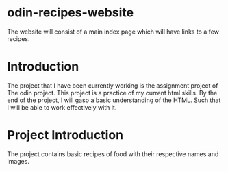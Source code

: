 # odin-recipes-website
The website will consist of a main index page which will have links to a few recipes. 

# Introduction
The project that I have been currently working is the assignment project of The odin project. 
This project is a practice of my current html skills.
By the end of the project, I will gasp a basic understanding of the HTML.
Such that I will be able to work effectively with it.

# Project Introduction
The project contains basic recipes of food with their respective names and images.
